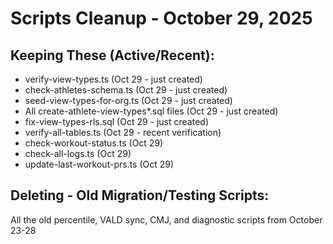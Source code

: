 # Scripts Cleanup - October 29, 2025

## Keeping These (Active/Recent):
- verify-view-types.ts (Oct 29 - just created)
- check-athletes-schema.ts (Oct 29 - just created)
- seed-view-types-for-org.ts (Oct 29 - just created)
- All create-athlete-view-types*.sql files (Oct 29 - just created)
- fix-view-types-rls.sql (Oct 29 - just created)
- verify-all-tables.ts (Oct 29 - recent verification)
- check-workout-status.ts (Oct 29)
- check-all-logs.ts (Oct 29)
- update-last-workout-prs.ts (Oct 29)

## Deleting - Old Migration/Testing Scripts:
All the old percentile, VALD sync, CMJ, and diagnostic scripts from October 23-28
